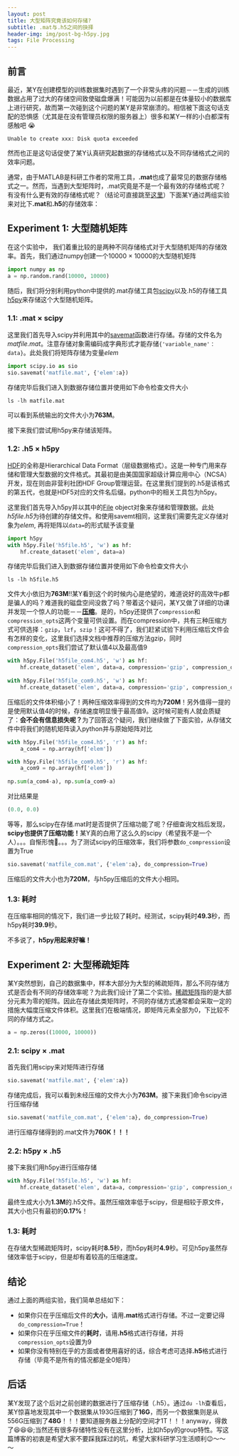 ```yaml
---
layout: post
title: 大型矩阵究竟该如何存储?
subtitle: .mat与.h5之间的抉择
header-img: img/post-bg-h5py.jpg 
tags: File Processing
---
```


## 前言
最近，某Y在创建模型的训练数据集时遇到了一个非常头疼的问题－－生成的训练数据占用了过大的存储空间致使磁盘爆满！可能因为以前都是在体量较小的数据库上进行研究，故而第一次碰到这个问题的某Y是非常崩溃的。相信被下面这句话支配的恐惧感（尤其是在没有管理员权限的服务器上）很多和某Y一样的小白都深有感触吧
😭
```ccs
Unable to create xxx: Disk quota exceeded
```
然而也正是这句话促使了某Y认真研究起数据的存储格式以及不同存储格式之间的效率问题。

通常，由于MATLAB是科研工作者的常用工具，<strong>.mat</strong>也成了最常见的数据存储格式之一。然而，当遇到大型矩阵时，.mat究竟是不是一个最有效的存储格式呢？有没有什么更有效的存储格式呢？（结论可直接跳至[这里](#conclusion)）下面某Y通过两组实验来对比下<strong>.mat</strong>和<strong>.h5</strong>的存储效率：

## Experiment 1: 大型随机矩阵
在这个实验中， 我们着重比较的是两种不同存储格式对于大型随机矩阵的存储效率。首先，我们通过numpy创建一个10000 &#xd7; 10000的大型随机矩阵
```python
import numpy as np
a = np.random.rand(10000, 10000)
```
随后，我们将分别利用python中提供的.mat存储工具包[scipy](https://www.scipy.org/)以及.h5的存储工具[h5py](https://www.h5py.org/)来存储这个大型随机矩阵。

### 1.1: .mat &#xd7; scipy
这里我们首先导入scipy并利用其中的[savemat](https://docs.scipy.org/doc/scipy/reference/generated/scipy.io.savemat.html)函数进行存储。存储的文件名为<em>matfile.mat</em>。注意存储对象需编码成字典形式才能存储`{'variable_name'：data}`。此处我们将矩阵存储为变量<em>elem</em>
```python
import scipy.io as sio
sio.savemat('matfile.mat', {'elem':a})
```

存储完毕后我们进入到数据存储位置并使用如下命令检查文件大小
```ccs
ls -lh matfile.mat
```

可以看到系统输出的文件大小为<strong>763M</strong>。


接下来我们尝试用h5py来存储该矩阵。

### 1.2: .h5 &#xd7; h5py
[HDF](https://zh.wikipedia.org/wiki/HDF)的全称是Hierarchical Data Format（层级数据格式）。这是一种专门用来存储和管理大型数据的文件格式。其最初是由美国国家超级计算应用中心（NCSA）开发，现在则由非营利社团HDF Group管理运营。在这里我们提到的.h5是该格式的第五代，也就是HDF5对应的文件名后缀。python中的相关工具包为h5py。

这里我们首先导入h5py并以其中的[File](http://docs.h5py.org/en/stable/high/file.html) object对象来存储和管理数据。此处<em>h5file.h5</em>为待创建的存储文件。和使用savemt相同，这里我们需要先定义存储对象为<em>elem</em>, 再将矩阵以`data=`的形式赋予该变量
```python
import h5py
with h5py.File('h5file.h5', 'w') as hf:
    hf.create_dataset('elem', data=a)
```

存储完毕后我们进入到数据存储位置并使用如下命令检查文件大小
```ccs
ls -lh h5file.h5
```

文件大小依旧为<strong>763M</strong>!!某Y看到这个的时候内心是绝望的，难道说好的高效牛p都是骗人的吗？难道我的磁盘空间没救了吗？带着这个疑问，某Y又做了详细的功课并发现一个惊人的功能－－[<strong>压缩</strong>](http://docs.h5py.org/en/stable/high/dataset.html?highlight=compression)。是的，h5py还提供了`compression`和`compression_opts`这两个变量可供设置。而在compression中，共有三种压缩方式可供选择：`gzip`，`lzf`，`szip`！这可不得了，我们赶紧试验下利用压缩后文件会有怎样的变化，这里我们选择文档中推荐的压缩方法gzip，同时`compression_opts`我们尝试了默认值4以及最高值9
```python
with h5py.File('h5file_com4.h5', 'w') as hf:
    hf.create_dataset('elem', data=a, compression='gzip', compression_opts=4)
    
with h5py.File('h5file_com9.h5', 'w') as hf:
    hf.create_dataset('elem', data=a, compression='gzip', compression_opts=9)
```

压缩后的文件体积缩小了！两种压缩效率得到的文件均为<strong>720M</strong>！另外值得一提的是使用默认值4的时候，存储速度明显慢于最高值9。这时候可能有人就会质疑了：<strong>会不会有信息损失呢？</strong>为了回答这个疑问，我们继续做了下面实验，从存储文件中将我们的随机矩阵读入python并与原始矩阵对比
```python
with h5py.File('h5file_com4.h5', 'r') as hf:
    a_com4 = np.array(hf['elem'])

with h5py.File('h5file_com9.h5', 'r') as hf:
    a_com9 = np.array(hf['elem'])
    
np.sum(a_com4-a), np.sum(a_com9-a)
```

对比结果是
```python
(0.0, 0.0)
```

等等，那么scipy在存储.mat时是否提供了压缩功能了呢？仔细查询文档后发现，<strong>scipy也提供了压缩功能！</strong>某Y真的白用了这么久的scipy（希望我不是一个人）。。。自惭形愧🙈。。。为了测试scipy的压缩效率，我们将参数`do_compression`设置为True
```python
sio.savemat('matfile_com.mat', {'elem':a}, do_compression=True)
```

压缩后的文件大小也为<strong>720M</strong>，与h5py压缩后的文件大小相同。

### 1.3: 耗时
在压缩率相同的情况下，我们进一步比较了耗时。经测试，scipy耗时<strong>49.3</strong>秒，而h5py耗时<strong>39.9</strong>秒。

不多说了，<strong>h5py用起来好嘛！</strong>


## Experiment 2: 大型稀疏矩阵
某Y突然想到，自己的数据集中，样本大部分为大型的稀疏矩阵，那么不同存储方式是否会有不同的存储效率呢？为此我们设计了第二个实验。[稀疏矩阵](https://en.wikipedia.org/wiki/Sparse_matrix)指的是大部分元素为零的矩阵。因此在存储此类矩阵时，不同的存储方式通常都会采取一定的措施大幅度压缩文件体积。这里我们在极端情况，即矩阵元素全部为0，下比较不同的存储方式之。
```python
a = np.zeros((10000, 10000))
```

### 2.1: scipy &#xd7; .mat
首先我们用scipy来对矩阵进行存储
```python
sio.savemat('matfile.mat', {'elem':a})
```

存储完成后，我可以看到未经压缩的文件大小为<strong>763M</strong>。接下来我们命令scipy进行压缩存储
```python
sio.savemat('matfile_com.mat', {'elem':a}, do_compression=True)
```

进行压缩存储得到的.mat文件为<strong>760K！！！</strong>

### 2.2: h5py &#xd7; .h5
接下来我们用h5py进行压缩存储
```python
with h5py.File('h5file.h5', 'w') as hf:
    hf.create_dataset('elem', data=a, compression='gzip', compression_opts=9)
```

最终生成大小为<strong>1.3M</strong>的.h5文件。虽然压缩效率低于scipy，但是相较于原文件，其大小也只有最初的<strong>0.17%</strong>！

### 1.3: 耗时
在存储大型稀疏矩阵时，scipy耗时<strong>8.5</strong>秒，而h5py耗时<strong>4.9</strong>秒。可见h5py虽然存储效率低于scipy，但是却有着较高的压缩速度。

## <a name="conclusion"></a>结论
通过上面的两组实验，我们简单总结如下：
* 如果你只在乎压缩后文件的<strong>大小</strong>，请用<strong>.mat</strong>格式进行存储。不过一定要记得`do_compression=True`！
* 如果你只在乎压缩文件的<strong>耗时</strong>，请用<strong>.h5</strong>格式进行存储，并将`compression_opts`设置为9
* 如果你没有特别在乎的方面或者使用喜好的话，综合考虑可选择<strong>.h5</strong>格式进行存储（毕竟不是所有的情况都是全0矩阵）

## 后话
某Y发现了这个后对之前创建的数据进行了压缩存储（.h5）。通过`du -lh`查看后，某Y惊喜地发现其中一个数据集从193G压缩到了<strong>16G</strong>，而另一个数据集则是从556G压缩到了<strong>48G</strong>！！！要知道服务器上分配的空间才1T！！！anyway，得救了😆😆😆;当然还有很多存储特性没有在这里分析，比如h5py的group特性。写这篇博客的初衷是希望大家不要踩我踩过的坑，希望大家科研学习生活顺利😉～～～


